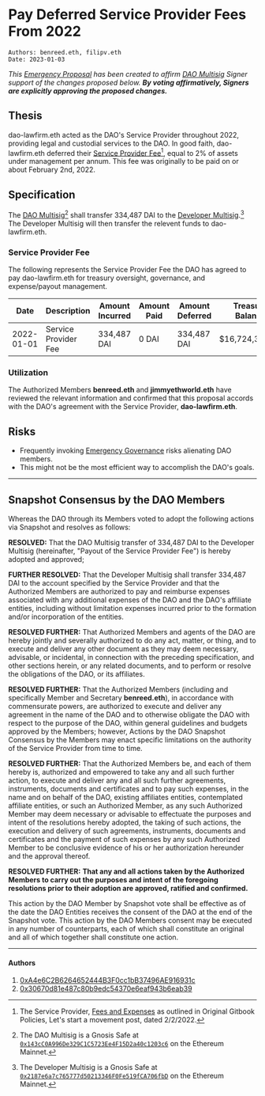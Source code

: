 # Pay Deferred Service Provider Fees From 2022

```
Authors: benreed.eth, filipv.eth
Date: 2023-01-03
```

*This [Emergency Proposal](https://gov.move.xyz/dao/governance/process/#emergency-governance) has been created to affirm [DAO Multisig](https://gnosis-safe.io/app/eth:0x143cC0A996De329C1C5723Ee4F15D2a40c1203c6/) Signer support of the changes proposed below. **By voting affirmatively, Signers are explicitly approving the proposed changes.***

## Thesis

dao-lawfirm.eth acted as the DAO's Service Provider throughout 2022, providing legal and custodial services to the DAO. In good faith, dao-lawfirm.eth deferred their [Service Provider Fee](https://daolabs-docs.on.fleek.co/daolabs/policies/gitbook/README.md#fees-and-expenses)[^1], equal to 2% of assets under management per annum. This fee was originally to be paid on or about February 2nd, 2022.

## Specification

The [DAO Multisig](https://gov.move.xyz/dao/governance/multisig)[^2] shall transfer 334,487 DAI to the [Developer Multisig](https://etherscan.io/address/0x2187e6a7c765777d50213346F0Fe519fCA706fbD).[^3] The Developer Multisig will then transfer the relevent funds to dao-lawfirm.eth.

### Service Provider Fee

The following represents the Service Provider Fee the DAO has agreed to pay dao-lawfirm.eth for treasury oversight, governance, and expense/payout management.

| Date       | Description          | Amount Incurred | Amount Paid | Amount Deferred | Treasury Balance |
| ---------- | -------------------- | --------------- | ----------- | --------------- | ---------------- |
| 2022-01-01 | Service Provider Fee | 334,487 DAI     | 0 DAI       | 334,487 DAI     | $16,724,383.92   |

### Utilization

The Authorized Members **benreed.eth** and **jimmyethworld.eth** have reviewed the relevant information and confirmed that this proposal accords with the DAO's agreement with the Service Provider, **dao-lawfirm.eth**.

## Risks

- Frequently invoking [Emergency Governance](https://gov.move.xyz/dao/governance/process/) risks alienating DAO members.
- This might not be the most efficient way to accomplish the DAO's goals.

---

## Snapshot Consensus by the DAO Members

Whereas the DAO through its Members voted to adopt the following actions via Snapshot and resolves as follows:

**RESOLVED:** That the DAO Multisig transfer of 334,487 DAI to the Developer Multisig (hereinafter, "Payout of the Service Provider Fee") is hereby adopted and approved;

**FURTHER RESOLVED:** That the Developer Multisig shall transfer 334,487 DAI to the account specified by the Service Provider and that the Authorized Members are authorized to pay and reimburse expenses associated with any additional expenses of the DAO and the DAO's affiliate entities, including without limitation expenses incurred prior to the formation and/or incorporation of the entities.

**RESOLVED FURTHER:** That Authorized Members and agents of the DAO are hereby jointly and severally authorized to do any act, matter, or thing, and to execute and deliver any other document as they may deem necessary, advisable, or incidental, in connection with the preceding specification, and other sections herein, or any related documents, and to perform or resolve the obligations of the DAO, or its affiliates.

**RESOLVED FURTHER:** That the Authorized Members (including and specifically Member and Secretary **benreed.eth**), in accordance with commensurate powers, are authorized to execute and deliver any agreement in the name of the DAO and to otherwise obligate the DAO with respect to the purpose of the DAO, within general guidelines and budgets approved by the Members; however, Actions by the DAO Snapshot Consensus by the Members may enact specific limitations on the authority of the Service Provider from time to time.

**RESOLVED FURTHER:** That the Authorized Members be, and each of them hereby is, authorized and empowered to take any and all such further action, to execute and deliver any and all such further agreements, instruments, documents and certificates and to pay such expenses, in the name and on behalf of the DAO, existing affiliates entities, contemplated affiliate entities, or such an Authorized Member, as any such Authorized Member may deem necessary or advisable to effectuate the purposes and intent of the resolutions hereby adopted, the taking of such actions, the execution and delivery of such agreements, instruments, documents and certificates and the payment of such expenses by any such Authorized Member to be conclusive evidence of his or her authorization hereunder and the approval thereof.

**RESOLVED FURTHER:** **That any and all actions taken by the Authorized Members to carry out the purposes and intent of the foregoing resolutions prior to their adoption are approved, ratified and confirmed.**

This action by the DAO Member by Snapshot vote shall be effective as of the date the DAO Entities receives the consent of the DAO at the end of the Snapshot vote. This action by the DAO Members consent may be executed in any number of counterparts, each of which shall constitute an original and all of which together shall constitute one action.

---

#### Authors

1. [0xA4e6C2B6264652444B3F0cc1bB37496AE916931c](https://etherscan.io/address/0xA4e6C2B6264652444B3F0cc1bB37496AE916931c)
2. [0x30670d81e487c80b9edc54370e6eaf943b6eab39](https://etherscan.io/address/0x30670d81e487c80b9edc54370e6eaf943b6eab39)

[^1]: The Service Provider, [Fees and Expenses](https://daolabs-docs.on.fleek.co/daolabs/policies/gitbook/README.md#fees-and-expenses) as outlined in Original Gitbook Policies, Let's start a movement post, dated 2/2/2022.
[^2]: The DAO Multisig is a Gnosis Safe at [`0x143cC0A996De329C1C5723Ee4F15D2a40c1203c6`](https://etherscan.io/address/0x143cC0A996De329C1C5723Ee4F15D2a40c1203c6) on the Ethereum Mainnet.
[^3]: The Developer Multisig is a Gnosis Safe at [`0x2187e6a7c765777d50213346F0Fe519fCA706fbD`](https://etherscan.io/address/0x2187e6a7c765777d50213346F0Fe519fCA706fbD) on the Ethereum Mainnet.
